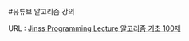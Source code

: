 #유튜브 알고리즘 강의

URL : [Jinss Programming Lecture 알고리즘 기초 100제](https://www.youtube.com/playlist?list=PLVoihNyHW4xkm_KJ8_N8X7F6EQP4uSRyR)
